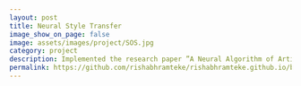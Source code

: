 ```yaml
---
layout: post
title: Neural Style Transfer
image_show_on_page: false
image: assets/images/project/SOS.jpg
category: project
description: Implemented the research paper ”A Neural Algorithm of Artistic Style” using TensorFlow for texture transfer algorithm, that constrains a texture synthesis method by feature representations.
permalink: https://github.com/rishabhramteke/rishabhramteke.github.io/blob/master/assets/files/Neural%20style%20transfer.pdf
---
```

